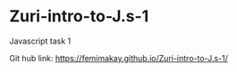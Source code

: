 # Zuri-intro-to-J.s-1
Javascript task 1

Git hub link: https://femimakay.github.io/Zuri-intro-to-J.s-1/
